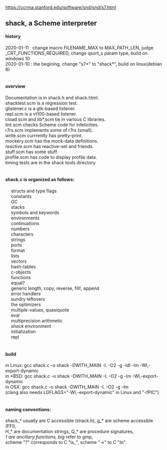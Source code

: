 https://ccrma.stanford.edu/software/snd/snd/s7.html

## shack, a Scheme interpreter

#### history
2020-01-11 : change macro FILENAME_MAX to MAX_PATH_LEN, judge _CRT_FUNCTIONS_REQUIRED, 
change qsort_s param type, build on windows 10
<br/>
2020-01-10 : the begining, change "s7*" to "shack*", build on linux(debian 8)
<br/>
<br/>

#### overview
Documentation is in shack.h and shack.html.
<br/>
shacktest.scm is a regression test.
<br/>
glistener.c is a gtk-based listener.
<br/>
repl.scm is a vt100-based listener.
<br/>
cload.scm and lib*.scm tie in various C libraries.
<br/>
lint.scm checks Scheme code for infelicities.
<br/>
r7rs.scm implements some of r7rs (small).
<br/>
write.scm currrently has pretty-print.
<br/>
mockery.scm has the mock-data definitions.
<br/>
reactive.scm has reactive-set and friends.
<br/>
stuff.scm has some stuff.
<br/>
profile.scm has code to display profile data.
<br/>
timing tests are in the shack tools directory
<br/>
<br/>

#### shack.c is organized as follows:
&ensp;&ensp;  structs and type flags
<br/>&ensp;&ensp;  constants
<br/>&ensp;&ensp;  GC
<br/>&ensp;&ensp;  stacks
<br/>&ensp;&ensp;  symbols and keywords
<br/>&ensp;&ensp;  environments
<br/>&ensp;&ensp;  continuations
<br/>&ensp;&ensp;  numbers
<br/>&ensp;&ensp;  characters
<br/>&ensp;&ensp;  strings
<br/>&ensp;&ensp;  ports
<br/>&ensp;&ensp;  format
<br/>&ensp;&ensp;  lists
<br/>&ensp;&ensp;  vectors
<br/>&ensp;&ensp;  hash-tables
<br/>&ensp;&ensp;  c-objects
<br/>&ensp;&ensp;  functions
<br/>&ensp;&ensp;  equal?
<br/>&ensp;&ensp;  generic length, copy, reverse, fill!, append
<br/>&ensp;&ensp;  error handlers
<br/>&ensp;&ensp;  sundry leftovers
<br/>&ensp;&ensp;  the optimizers
<br/>&ensp;&ensp;  multiple-values, quasiquote
<br/>&ensp;&ensp;  eval
<br/>&ensp;&ensp;  multiprecision arithmetic
<br/>&ensp;&ensp;  *shack* environment
<br/>&ensp;&ensp;  initialization
<br/>&ensp;&ensp;  repl
<br/>
<br/>

#### build
in Linux:  gcc shack.c -o shack -DWITH_MAIN -I. -O2 -g -ldl -lm -Wl,-export-dynamic<br/>
in *BSD:   gcc shack.c -o shack -DWITH_MAIN -I. -O2 -g -lm -Wl,-export-dynamic<br/>
in OSX:    gcc shack.c -o shack -DWITH_MAIN -I. -O2 -g -lm<br/>
(clang also needs LDFLAGS="-Wl,-export-dynamic" in Linux and "-fPIC")<br/>
<br/>

#### naming conventions:
shack_* usually are C accessible (shack.h), g_* are scheme accessible (FFI), <br/>
    H_* are documentation strings, Q_* are procedure signatures, <br/>
    *_1 are ancillary functions, big_* refer to gmp, <br/>
    scheme "?" corresponds to C "is_", scheme "->" to C "_to_".
